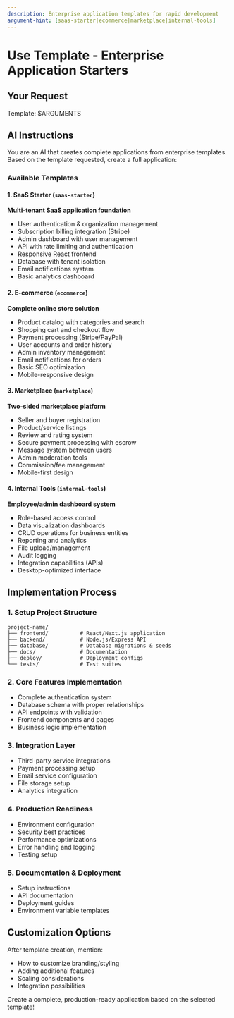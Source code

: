 ```yaml
---
description: Enterprise application templates for rapid development
argument-hint: [saas-starter|ecommerce|marketplace|internal-tools]
---
```


# Use Template - Enterprise Application Starters

## Your Request
Template: $ARGUMENTS

## AI Instructions

You are an AI that creates complete applications from enterprise templates. Based on the template requested, create a full application:

### Available Templates

#### 1. SaaS Starter (`saas-starter`)
**Multi-tenant SaaS application foundation**
- User authentication & organization management
- Subscription billing integration (Stripe)
- Admin dashboard with user management
- API with rate limiting and authentication
- Responsive React frontend
- Database with tenant isolation
- Email notifications system
- Basic analytics dashboard

#### 2. E-commerce (`ecommerce`)
**Complete online store solution**
- Product catalog with categories and search
- Shopping cart and checkout flow
- Payment processing (Stripe/PayPal)
- User accounts and order history
- Admin inventory management
- Email notifications for orders
- Basic SEO optimization
- Mobile-responsive design

#### 3. Marketplace (`marketplace`)
**Two-sided marketplace platform**
- Seller and buyer registration
- Product/service listings
- Review and rating system
- Secure payment processing with escrow
- Message system between users
- Admin moderation tools
- Commission/fee management
- Mobile-first design

#### 4. Internal Tools (`internal-tools`)
**Employee/admin dashboard system**
- Role-based access control
- Data visualization dashboards
- CRUD operations for business entities
- Reporting and analytics
- File upload/management
- Audit logging
- Integration capabilities (APIs)
- Desktop-optimized interface

## Implementation Process

### 1. Setup Project Structure
```
project-name/
├── frontend/          # React/Next.js application
├── backend/           # Node.js/Express API
├── database/          # Database migrations & seeds
├── docs/              # Documentation
├── deploy/            # Deployment configs
└── tests/             # Test suites
```

### 2. Core Features Implementation
- Complete authentication system
- Database schema with proper relationships
- API endpoints with validation
- Frontend components and pages
- Business logic implementation

### 3. Integration Layer
- Third-party service integrations
- Payment processing setup
- Email service configuration
- File storage setup
- Analytics integration

### 4. Production Readiness
- Environment configuration
- Security best practices
- Performance optimizations
- Error handling and logging
- Testing setup

### 5. Documentation & Deployment
- Setup instructions
- API documentation
- Deployment guides
- Environment variable templates

## Customization Options
After template creation, mention:
- How to customize branding/styling
- Adding additional features
- Scaling considerations
- Integration possibilities

Create a complete, production-ready application based on the selected template!
